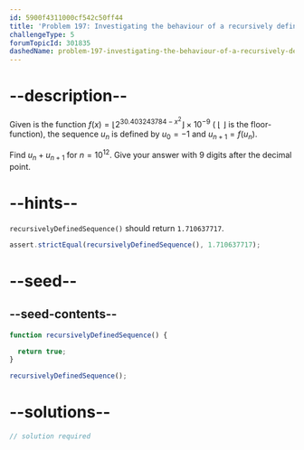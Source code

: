 ```yaml
---
id: 5900f4311000cf542c50ff44
title: 'Problem 197: Investigating the behaviour of a recursively defined sequence'
challengeType: 5
forumTopicId: 301835
dashedName: problem-197-investigating-the-behaviour-of-a-recursively-defined-sequence
---
```


# --description--

Given is the function $f(x) = ⌊{2}^{30.403243784 - x^2}⌋ × {10}^{-9}$ ( ⌊ ⌋ is the floor-function), the sequence $u_n$ is defined by $u_0 = -1$ and $u_{n + 1} = f(u_n)$.

Find $u_n + u_{n + 1}$ for $n = {10}^{12}$. Give your answer with 9 digits after the decimal point.

# --hints--

`recursivelyDefinedSequence()` should return `1.710637717`.

```js
assert.strictEqual(recursivelyDefinedSequence(), 1.710637717);
```

# --seed--

## --seed-contents--

```js
function recursivelyDefinedSequence() {

  return true;
}

recursivelyDefinedSequence();
```

# --solutions--

```js
// solution required
```
